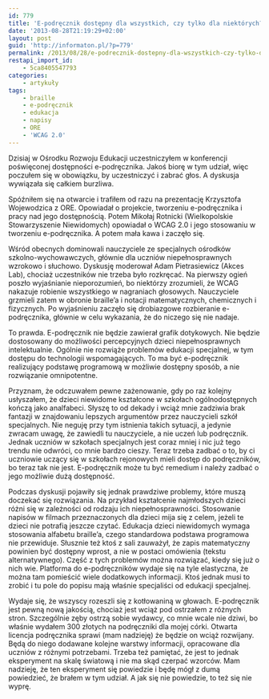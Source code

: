 ```yaml
---
id: 779
title: 'E-podręcznik dostępny dla wszystkich, czy tylko dla niektórych?'
date: '2013-08-28T21:19:29+02:00'
layout: post
guid: 'http://informaton.pl/?p=779'
permalink: /2013/08/28/e-podrecznik-dostepny-dla-wszystkich-czy-tylko-dla-niektrych/
restapi_import_id:
    - 5ca8405547793
categories:
    - artykuły
tags:
    - braille
    - e-podręcznik
    - edukacja
    - napisy
    - ORE
    - 'WCAG 2.0'
---
```


Dzisiaj w Ośrodku Rozwoju Edukacji uczestniczyłem w konferencji poświęconej dostępności e-podręcznika. Jakoś biorę w tym udział, więc poczułem się w obowiązku, by uczestniczyć i zabrać głos. A dyskusja wywiązała się całkiem burzliwa.

Spóźniłem się na otwarcie i trafiłem od razu na prezentację Krzysztofa Wojewodzica z ORE. Opowiadał o projekcie, tworzeniu e-podręcznika i pracy nad jego dostępnością. Potem Mikołaj Rotnicki (Wielkopolskie Stowarzyszenie Niewidomych) opowiadał o WCAG 2.0 i jego stosowaniu w tworzeniu e-podręcznika. A potem mała kawa i zaczęło się.

Wśród obecnych dominowali nauczyciele ze specjalnych ośrodków szkolno-wychowawczych, głównie dla uczniów niepełnosprawnych wzrokowo i słuchowo. Dyskusję moderował Adam Pietrasiewicz (Akces Lab), chociaż uczestników nie trzeba było rozkręcać. Na pierwszy ogień poszło wyjaśnianie nieporozumień, bo niektórzy zrozumieli, że WCAG nakazuje robienie wszystkiego w nagraniach głosowych. Nauczyciele grzmieli zatem w obronie braille’a i notacji matematycznych, chemicznych i fizycznych. Po wyjaśnieniu zaczęło się drobiazgowe rozbieranie e-podręcznika, głównie w celu wykazania, że do niczego się nie nadaje.

To prawda. E-podręcznik nie będzie zawierał grafik dotykowych. Nie będzie dostosowany do możliwości percepcyjnych dzieci niepełnosprawnych intelektualnie. Ogólnie nie rozwiąże problemów edukacji specjalnej, w tym dostępu do technologii wspomagających. To ma być e-podręcznik realizujący podstawę programową w możliwie dostępny sposób, a nie rozwiązanie omnipotentne.

Przyznam, że odczuwałem pewne zażenowanie, gdy po raz kolejny usłyszałem, że dzieci niewidome kształcone w szkołach ogólnodostępnych kończą jako analfabeci. Słyszę to od dekady i wciąż mnie zadziwia brak fantazji w znajdowaniu lepszych argumentów przez nauczycieli szkół specjalnych. Nie neguję przy tym istnienia takich sytuacji, a jedynie zwracam uwagę, że zawiedli tu nauczyciele, a nie uczeń lub podręcznik. Jednak uczniów w szkołach specjalnych jest coraz mniej i nic już tego trendu nie odwróci, co mnie bardzo cieszy. Teraz trzeba zadbać o to, by ci uczniowie uczący się w szkołach rejonowych mieli dostęp do podręczników, bo teraz tak nie jest. E-podręcznik może tu być remedium i należy zadbać o jego możliwie dużą dostępność.

Podczas dyskusji pojawiły się jednak prawdziwe problemy, które muszą doczekać się rozwiązania. Na przykład kształcenie najmłodszych dzieci różni się w zależności od rodzaju ich niepełnosprawności. Stosowanie napisów w filmach przeznaczonych dla dzieci mija się z celem, jeżeli te dzieci nie potrafią jeszcze czytać. Edukacja dzieci niewidomych wymaga stosowania alfabetu braille’a, czego standardowa podstawa programowa nie przewiduje. Słusznie też ktoś z sali zauważył, że zapis matematyczny powinien być dostępny wprost, a nie w postaci omówienia (tekstu alternatywnego). Część z tych problemów można rozwiązać, kiedy się już o nich wie. Platforma do e-podręczników wydaje się na tyle elastyczna, że można tam pomieścić wiele dodatkowych informacji. Ktoś jednak musi to zrobić i tu pole do popisu mają właśnie specjaliści od edukacji specjalnej.

Wydaje się, że wszyscy rozeszli się z kotłowaniną w głowach. E-podręcznik jest pewną nową jakością, chociaż jest wciąż pod ostrzałem z różnych stron. Szczególnie zęby ostrzą sobie wydawcy, co mnie wcale nie dziwi, bo właśnie wydałem 300 złotych na podręczniki dla mojej córki. Otwarta licencja podręcznika sprawi (mam nadzieję) że będzie on wciąż rozwijany. Będą do niego dodawane kolejne warstwy informacji, opracowane dla uczniów z różnymi potrzebami. Trzeba też pamiętać, że jest to jednak eksperyment na skalę światową i nie ma skąd czerpać wzorców. Mam nadzieję, że ten eksperyment się powiedzie i będę mógł z dumą powiedzieć, że brałem w tym udział. A jak się nie powiedzie, to też się nie wyprę.